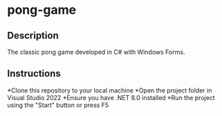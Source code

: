 # pong-game
## Description
The classic pong game developed in C# with Windows Forms.
## Instructions
*Clone this repository to your local machine
*Open the project folder in Visual Studio 2022
*Ensure you have .NET 8.0 installed
*Run the project using the "Start" button or press F5
